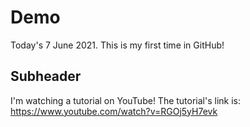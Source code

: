 # Demo

Today's 7 June 2021. This is my first time in GitHub!

## Subheader

I'm watching a tutorial on YouTube! The tutorial's link is:
https://www.youtube.com/watch?v=RGOj5yH7evk